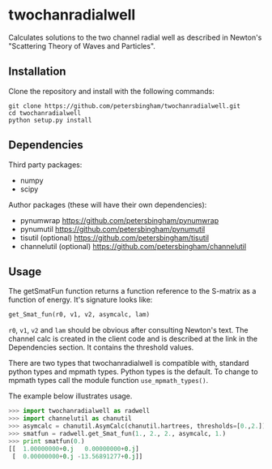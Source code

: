# twochanradialwell
Calculates solutions to the two channel radial well as described in Newton's "Scattering Theory of Waves and Particles".

## Installation

Clone the repository and install with the following commands:

    git clone https://github.com/petersbingham/twochanradialwell.git
    cd twochanradialwell
    python setup.py install
    
## Dependencies
Third party packages: 
 - numpy
 - scipy

Author packages (these will have their own dependencies):
 - pynumwrap https://github.com/petersbingham/pynumwrap
 - pynumutil https://github.com/petersbingham/pynumutil
 - tisutil (optional) https://github.com/petersbingham/tisutil
 - channelutil (optional) https://github.com/petersbingham/channelutil

## Usage

The getSmatFun function returns a function reference to the S-matrix as a function of energy. It's signature looks like:
```python
get_Smat_fun(r0, v1, v2, asymcalc, lam)
```
`r0`, `v1`, `v2` and `lam` should be obvious after consulting Newton's text. The channel calc is created in the client code and is described at the link in the Dependencies section. It contains the threshold values.

There are two types that twochanradialwell is compatible with, standard python types and mpmath types. Python types is the default. To change to mpmath types call the module function `use_mpmath_types()`.

The example below illustrates usage.
```python
>>> import twochanradialwell as radwell
>>> import channelutil as chanutil
>>> asymcalc = chanutil.AsymCalc(chanutil.hartrees, thresholds=[0.,2.])
>>> smatfun = radwell.get_Smat_fun(1., 2., 2., asymcalc, 1.)
>>> print smatfun(0.)
[[  1.00000000+0.j   0.00000000+0.j]
 [  0.00000000+0.j -13.56891277+0.j]]
```
